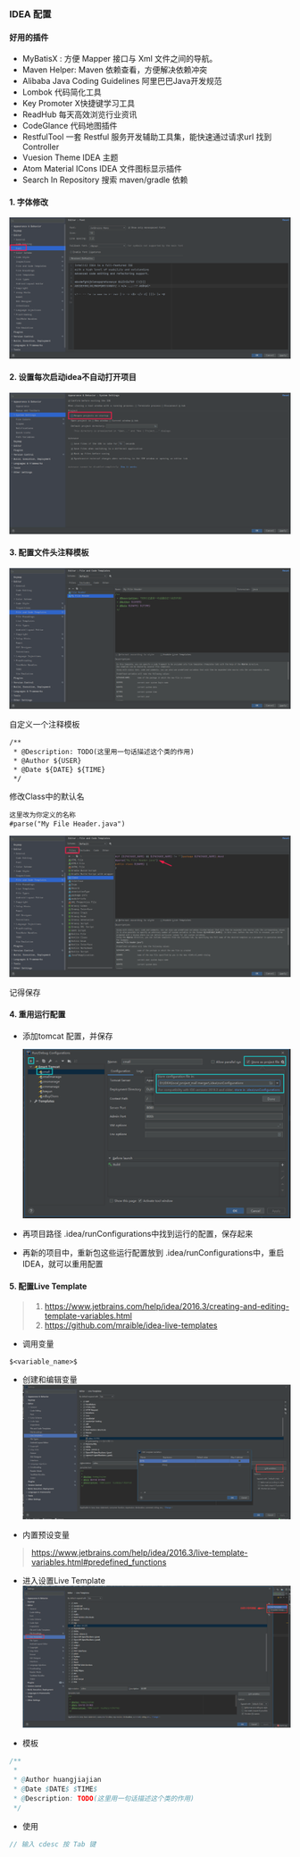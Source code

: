 ###  IDEA 配置

#### 好用的插件
- MyBatisX : 方便 Mapper 接口与 Xml 文件之间的导航。
- Maven Helper: Maven 依赖查看，方便解决依赖冲突
- Alibaba Java Coding Guidelines 阿里巴巴Java开发规范
- Lombok 代码简化工具
- Key Promoter X快捷键学习工具
- ReadHub 每天高效浏览行业资讯
- CodeGlance 代码地图插件
- RestfulTool 一套 Restful 服务开发辅助工具集，能快速通过请求url 找到Controller
- Vuesion Theme IDEA 主题
- Atom Material ICons  IDEA 文件图标显示插件
- Search In Repository  搜索 maven/gradle 依赖



#### 1. 字体修改

![image-20201206215749542](../images/idea/image-20201206215749542.png)



#### 2. 设置每次启动idea不自动打开项目

![image-20201206215920777](../images/idea/image-20201206215920777.png)



#### 3. 配置文件头注释模板

![image-20201206220255892](../images/idea/image-20201206220255892.png)

自定义一个注释模板

```
/** 
 * @Description: TODO(这里用一句话描述这个类的作用) 
 * @Author ${USER}
 * @Date ${DATE} ${TIME} 
 */
```



修改Class中的默认名

```
这里改为你定义的名称
#parse("My File Header.java")
```

![image-20201206220523027](../images/idea/image-20201206220523027.png)

记得保存


#### 4. 重用运行配置

- 添加tomcat 配置，并保存

  ![image-20210112113453936](../images/idea/image-20210112113453936.png)

- 再项目路径 .idea/runConfigurations中找到运行的配置，保存起来
- 再新的项目中，重新包这些运行配置放到  .idea/runConfigurations中，重启IDEA，就可以重用配置


#### 5. 配置Live Template 

> 1. https://www.jetbrains.com/help/idea/2016.3/creating-and-editing-template-variables.html
> 2. https://github.com/mraible/idea-live-templates


- 调用变量
```shell
$<variable_name>$
```
- 创建和编辑变量
![image-20210826093219756](../images/idea/image-20210826093219756.png)


- 内置预设变量
> https://www.jetbrains.com/help/idea/2016.3/live-template-variables.html#predefined_functions


- 进入设置Live Template
![img.png](../images/idea/img-202108251827.png)
  
- 模板
```java
/** 
 * 
 * @Author huangjiajian
 * @Date $DATE$ $TIME$
 * @Description: TODO(这里用一句话描述这个类的作用)
 */
```
- 使用

```java
// 输入 cdesc 按 Tab 键
```
